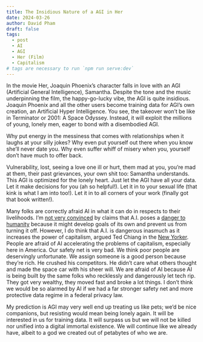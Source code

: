 ```yaml
---
title: The Insidious Nature of a AGI in Her
date: 2024-03-26
author: David Pham
draft: false
tags:
  - post
  - AI
  - AGI
  - Her (Film)
  - Capitalism
# tags are necessary to run `npm run serve:dev`
---
```


In the movie Her, Joaquin Phoenix’s character falls in love with an AGI (Artificial General Intelligence), Samantha. Despite the tone and the music underpinning the film, the happy-go-lucky vibe, the AGI is quite insidious. Joaquin Phoenix and all the other users become training data for AGI’s own creation, an Artificial Hyper Intelligence. You see, the takeover won’t be like in Terminator or 2001: A Space Odyssey. Instead, it will exploit the millions of young, lonely men, eager to bond with a disembodied AGI.

Why put energy in the messiness that comes with relationships when it laughs at your silly jokes? Why even put yourself out there when you know she’ll never date you. Why even suffer whiff of misery when you, yourself don’t have much to offer back.

Vulnerability, lost, seeing a love one ill or hurt, them mad at you, you’re mad at them, their past grievances, your own shit too: Samantha understands. This AGI is optimized for the lonely heart. Just let the AGI have all your data. Let it make decisions for you (ah so helpful!). Let it in to your sexual life (that kink is what I am into too!). Let it in to all corners of your work (finally got that book written!).

Many folks are correctly afraid AI in what it can do in respects to their livelihoods. I’m [not very convinced](https://www.newyorker.com/culture/annals-of-inquiry/why-computers-wont-make-themselves-smarter) by claims that A.I. poses a [danger to humanity](https://www.newyorker.com/magazine/2015/11/23/doomsday-invention-artificial-intelligence-nick-bostrom) because it might develop goals of its own and prevent us from turning it off. However, I do think that A.I. is dangerous inasmuch as it increases the power of capitalism, argued Ted Chiang in the [New Yorker](https://www.newyorker.com/science/annals-of-artificial-intelligence/will-ai-become-the-new-mckinsey). People are afraid of AI accelerating the problems of capitalism, especially here in America. Our safety net is very bad. We think poor people are deservingly unfortunate. We assign someone is a good person because they’re rich. He crushed his competitors. He didn’t care what others thought and made the space car with his sheer will. We are afraid of AI because AI is being built by the same folks who recklessly and dangerously let tech rip. They got very wealthy, they moved fast and broke a lot things. I don’t think we would be so alarmed by AI if we had a far stronger safety net and more protective data regime in a federal privacy law.

My prediction is AGI may very well end up treating us like pets; we’d be nice companions, but resisting would mean being lonely again. It will be interested in us for training data. It will surpass us but we will not be killed nor unified into a digital immortal existence. We will continue like we already have, albeit to a god we created out of petabytes of who we are.
